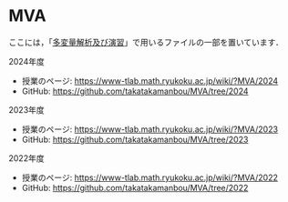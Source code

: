 # MVA

ここには，「[多変量解析及び演習](https://www-tlab.math.ryukoku.ac.jp/wiki/?MVA)」で用いるファイルの一部を置いています．

2024年度
- 授業のページ: https://www-tlab.math.ryukoku.ac.jp/wiki/?MVA/2024
- GitHub: https://github.com/takatakamanbou/MVA/tree/2024

2023年度
- 授業のページ: https://www-tlab.math.ryukoku.ac.jp/wiki/?MVA/2023
- GitHub: https://github.com/takatakamanbou/MVA/tree/2023

2022年度
- 授業のページ: https://www-tlab.math.ryukoku.ac.jp/wiki/?MVA/2022
- GitHub: https://github.com/takatakamanbou/MVA/tree/2022

